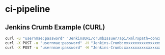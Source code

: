 # ci-pipeline

## Jenkins Crumb Example (CURL)

```bash
curl -u "usernmae:password" 'JenkinsURL/crumbIssuer/api/xml?xpath=concat(//crumbRequestField,":",//crumb)'
curl -X POST -u "usernmae:password" -H "Jenkins-Crumb:xxxxxxxxxxxxxxxxxxxx" "JenkinsURL/job/JObName/build"
curl -X POST -u "usernmae:password" -H "Jenkins-Crumb:xxxxxxxxxxxxxxxxxxxx" "JenkinsURL/job/CreateBitBucketRepository/build"
```
